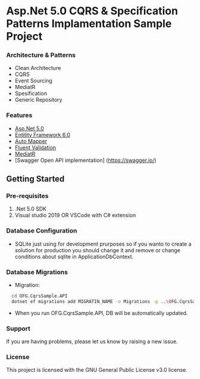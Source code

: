 # Asp.Net 5.0 CQRS & Specification Patterns Implamentation Sample Project
### Architecture & Patterns

- Clean Architecture
- CQRS
- Event Sourcing
- MediatR
- Spesification
- Generic Repository

### Features

- [Asp.Net 5.0](http://www.dot.net "Asp.Net 5.0")
- [Entitity Framework 6.0](https://docs.efproject.net/en/latest/ "Entitity Framework 6.0")
- [Auto Mapper](https://automapper.org/ "Auto Mapper")
- [Fluent Validation](https://fluentvalidation.net/ "Fluent Validation")
- [MediatR](https://github.com/jbogard/MediatR/ "MediatR")
- [Swagger Open API implementation] (https://swagger.io/)

## Getting Started
### Pre-requisites
1. .Net 5.0 SDK
2. Visual studio 2019 OR VSCode with C# extension

### Database Configuration
- SQLite just using for development prurposes so if you wanto to create a solution for production you should change it and remove or change conditions about sqlite in ApplicationDbContext.

### Database Migrations
- Migration:
```sh
  cd OFG.CqrsSample.API
  dotnet ef migrations add MIGRATIN_NAME -o Migrations -p ..\OFG.CqrsSample.Infrastructure -c ApplicationDbContext
```
- When you run OFG.CqrsSample.API, DB will be automatically updated.

### Support
If you are having problems, please let us know by raising a new issue.

### License
This project is licensed with the GNU General Public License v3.0 license.

